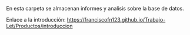 En esta carpeta se almacenan informes y analisis sobre la base de datos.

Enlace a la introducción: <https://franciscofn123.github.io/Trabajo-Let/Productos/introduccion>
